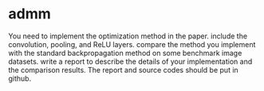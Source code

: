 # admm
You need to implement the optimization method in the paper.
include the convolution, pooling, and ReLU layers.
compare the method you implement with the standard backpropagation method on some benchmark image datasets.
write a report to describe the details of your implementation and the comparison results. 
The report and source codes should be put in github.
